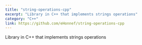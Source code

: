 ```yaml
---
title: "string-operations-cpp"
excerpt: "Library in C++ that implements strings operations"
category: "C++"
link: https://github.com/eHonnef/string-operations-cpp
---
```


Library in C++ that implements strings operations
